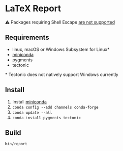 # LaTeX Report

:warning: Packages requiring Shell Escape [are not supported](https://github.com/tectonic-typesetting/tectonic/issues/38)

## Requirements

- linux, macOS or Windows Subsystem for Linux*
- [miniconda]
- pygments
- tectonic

\* Tectonic does not natively support Windows currently

## Install

1. Install [miniconda]
2. `conda config --add channels conda-forge`
3. `conda update --all`
4. `conda install pygments tectonic`

## Build

```shell
bin/report
```

[miniconda]: https://conda.io/miniconda.html
